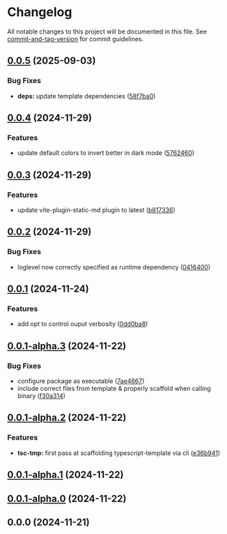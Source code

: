 # Changelog

All notable changes to this project will be documented in this file. See [commit-and-tag-version](https://github.com/absolute-version/commit-and-tag-version) for commit guidelines.

## [0.0.5](https://github.com/andrew-chang-dewitt/create-vite-ssg/compare/v0.0.4...v0.0.5) (2025-09-03)


### Bug Fixes

* **deps:** update template dependencies ([58f7ba0](https://github.com/andrew-chang-dewitt/create-vite-ssg/commit/58f7ba0c2d7a7050ebaec0618e5efc58b31dd791))

## [0.0.4](https://github.com/andrew-chang-dewitt/create-vite-ssg/compare/v0.0.3...v0.0.4) (2024-11-29)


### Features

* update default colors to invert better in dark mode ([5762460](https://github.com/andrew-chang-dewitt/create-vite-ssg/commit/5762460d0776bfcf0df1d8a61551b73a3428f891))

## [0.0.3](https://github.com/andrew-chang-dewitt/create-vite-ssg/compare/v0.0.2...v0.0.3) (2024-11-29)


### Features

* update vite-plugin-static-md plugin to latest ([b817336](https://github.com/andrew-chang-dewitt/create-vite-ssg/commit/b8173364280df7cd0e2536d277915e0a92620a02))

## [0.0.2](https://github.com/andrew-chang-dewitt/create-vite-ssg/compare/v0.0.1...v0.0.2) (2024-11-29)


### Bug Fixes

* loglevel now correctly specified as runtime dependency ([0416400](https://github.com/andrew-chang-dewitt/create-vite-ssg/commit/0416400ef1fdbd1b32bdf9ecb561d03ceec6ac1d))

## [0.0.1](https://github.com/andrew-chang-dewitt/create-vite-ssg/compare/v0.0.1-alpha.3...v0.0.1) (2024-11-24)


### Features

* add opt to control ouput verbosity ([0dd0ba8](https://github.com/andrew-chang-dewitt/create-vite-ssg/commit/0dd0ba84d385f8e537f65d586434e7b8cdd4c268))

## [0.0.1-alpha.3](https://github.com/andrew-chang-dewitt/create-vite-ssg/compare/v0.0.1-alpha.2...v0.0.1-alpha.3) (2024-11-22)


### Bug Fixes

* configure package as executable ([7ae4667](https://github.com/andrew-chang-dewitt/create-vite-ssg/commit/7ae4667c06ca7860483a759edfdb2f94ae5b9f06))
* include correct files from template & properly scaffold when calling binary ([f30a314](https://github.com/andrew-chang-dewitt/create-vite-ssg/commit/f30a314c505a4d14a57814439a2291d56078e598))

## [0.0.1-alpha.2](https://github.com/andrew-chang-dewitt/create-vite-ssg/compare/v0.0.1-alpha.1...v0.0.1-alpha.2) (2024-11-22)


### Features

* **tsc-tmp:** first pass at scaffolding typescript-template via cli ([e36b941](https://github.com/andrew-chang-dewitt/create-vite-ssg/commit/e36b94145b7534035dcfc8a72a7ee352a42b3c4c))

## [0.0.1-alpha.1](https://github.com/andrew-chang-dewitt/create-vite-ssg/compare/v0.0.1-alpha.0...v0.0.1-alpha.1) (2024-11-22)

## [0.0.1-alpha.0](https://github.com/andrew-chang-dewitt/create-vite-ssg/compare/v0.0.0...v0.0.1-alpha.0) (2024-11-22)

## 0.0.0 (2024-11-21)
